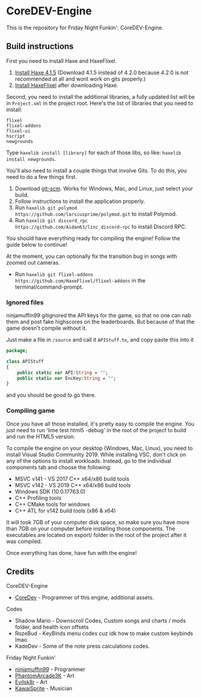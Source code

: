 # CoreDEV-Engine

This is the repository for Friday Night Funkin': CoreDEV-Engine.

## Build instructions

First you need to install Haxe and HaxeFlixel.
1. [Install Haxe 4.1.5](https://haxe.org/download/version/4.1.5/) (Download 4.1.5 instead of 4.2.0 because 4.2.0 is not recommended at all and wont work on gits properly.)
2. [Install HaxeFlixel](https://haxeflixel.com/documentation/install-haxeflixel/) after downloading Haxe.

Second, you need to install the additional libraries, a fully updated list will be in `Project.xml` in the project root. Here's the list of libraries that you need to install:
```
flixel
flixel-addons
flixel-ui
hscript
newgrounds
```
Type `haxelib install [library]` for each of those libs, so like: `haxelib install newgrounds`.

You'll also need to install a couple things that involve Gits. To do this, you need to do a few things first.
1. Download [git-scm](https://git-scm.com/downloads). Works for Windows, Mac, and Linux, just select your build.
2. Follow instructions to install the application properly.
3. Run `haxelib git polymod https://github.com/larsiusprime/polymod.git` to install Polymod.
4. Run `haxelib git discord_rpc https://github.com/Aidan63/linc_discord-rpc` to install Discord RPC.

You should have everything ready for compiling the engine! Follow the guide below to continue!

At the moment, you can optionally fix the transition bug in songs with zoomed out cameras.
- Run `haxelib git flixel-addons https://github.com/HaxeFlixel/flixel-addons` in the terminal/command-prompt.

### Ignored files

ninjamuffin99 gitignored the API keys for the game, so that no one can nab them and post fake highscores on the leaderboards. But because of that the game
doesn't compile without it.

Just make a file in `/source` and call it `APIStuff.hx`, and copy paste this into it

```haxe
package;

class APIStuff
{
	public static var API:String = "";
	public static var EncKey:String = "";
}

```

and you should be good to go there.

### Compiling game

Once you have all those installed, it's pretty easy to compile the engine. You just need to run 'lime test html5 -debug' in the root of the project to build and run the HTML5 version.

To compile the engine on your desktop (Windows, Mac, Linux), you need to install Visual Studio Community 2019.
While installing VSC, don't click on any of the options to install workloads. Instead, go to the individual components tab and choose the following:
* MSVC v141 - VS 2017 C++ x64/x86 build tools
* MSVC v142 - VS 2019 C++ x64/x86 build tools
* Windows SDK (10.0.17763.0)
* C++ Profiling tools
* C++ CMake tools for windows
* C++ ATL for v142 build tools (x86 & x64)

It will took 7GB of your computer disk space, so make sure you have more than 7GB on your computer before installing those components.
The executables are located on export/ folder in the root of the project after it was compiled.

Once everything has done, have fun with the engine!

## Credits

CoreDEV-Engine
- [CoreDev](https://twitter.com/itz_core5570r) - Programmer of this engine, additional assets.

Codes
- Shadow Mario - Downscroll Codes, Custom songs and charts / mods folder, and health icon offsets
- RozeBud - KeyBinds menu codes cuz idk how to make custom keybinds lmao.
- KadeDev - Some of the note press calculations codes.

Friday Night Funkin'
- [ninjamuffin99](https://twitter.com/ninja_muffin99) - Programmer
- [PhantomArcade3K](https://twitter.com/phantomarcade3k) - Art
- [Evilsk8r](https://twitter.com/evilsk8r) - Art
- [KawaiSprite](https://twitter.com/kawaisprite) - Musician
